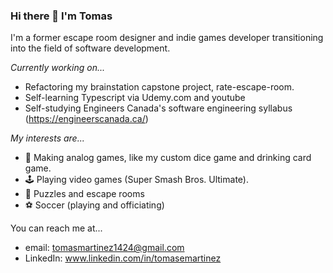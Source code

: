 ### Hi there 👋 I'm Tomas

I'm a former escape room designer and indie games developer transitioning into the field of software development.

_Currently working on..._
- Refactoring my brainstation capstone project, rate-escape-room.
- Self-learning Typescript via Udemy.com and youtube
- Self-studying Engineers Canada's software engineering syllabus (https://engineerscanada.ca/)

_My interests are..._
- 🎲 Making analog games, like my custom dice game and drinking card game.
- 🕹️ Playing video games (Super Smash Bros. Ultimate).
- 🧩 Puzzles and escape rooms
- ⚽ Soccer (playing and officiating)

You can reach me at...
- email: tomasmartinez1424@gmail.com
- LinkedIn: www.linkedin.com/in/tomasemartinez

<!--
**tomas-tank3ngine/tomas-tank3ngine** is a ✨ _special_ ✨ repository because its `README.md` (this file) appears on your GitHub profile.

Here are some ideas to get you started:

- 🔭 I’m currently working on ...
- 🌱 I’m currently learning ...
- 👯 I’m looking to collaborate on ...
- 🤔 I’m looking for help with ...
- 💬 Ask me about ...
- 📫 How to reach me: ...
- 😄 Pronouns: ...
- ⚡ Fun fact: ...
-->
